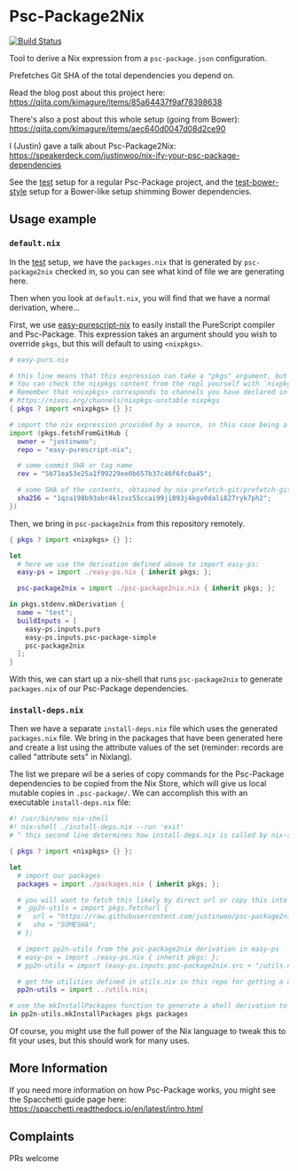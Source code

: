 # Psc-Package2Nix

[![Build Status](https://travis-ci.com/justinwoo/psc-package2nix.svg?branch=master)](https://travis-ci.com/justinwoo/psc-package2nix)

Tool to derive a Nix expression from a `psc-package.json` configuration.

Prefetches Git SHA of the total dependencies you depend on.

Read the blog post about this project here: <https://qiita.com/kimagure/items/85a64437f9af78398638>

There's also a post about this whole setup (going from Bower): <https://qiita.com/kimagure/items/aec640d0047d08d2ce90>

I (Justin) gave a talk about Psc-Package2Nix: <https://speakerdeck.com/justinwoo/nix-ify-your-psc-package-dependencies>

See the [test](./test) setup for a regular Psc-Package project, and the [test-bower-style](./test-bower-style) setup for a Bower-like setup shimming Bower dependencies.

## Usage example

### `default.nix`

In the [test](./test) setup, we have the `packages.nix` that is generated by `psc-package2nix` checked in, so you can see what kind of file we are generating here.

Then when you look at `default.nix`, you will find that we have a normal derivation, where...

First, we use [easy-purescript-nix](https://github.com/justinwoo/easy-purescript-nix) to easily install the PureScript compiler and Psc-Package. This expression takes an argument should you wish to override `pkgs`, but this will default to using `<nixpkgs>`.

```nix
# easy-purs.nix

# this line means that this expression can take a "pkgs" argument, but will default to `import <nixpkgs> {}`
# You can check the nixpkgs content from the repl yourself with `nixpkgs = ./import <nixpkgs> {}`
# Remember that <nixpkgs> corresponds to channels you have declared in ~/.nix-channels, e.g.
# https://nixos.org/channels/nixpkgs-unstable nixpkgs
{ pkgs ? import <nixpkgs> {} }:

# import the nix expression provided by a source, in this case being a derivation with its `src` contents being the repo contents
import (pkgs.fetchFromGitHub {
  owner = "justinwoo";
  repo = "easy-purescript-nix";

  # some commit SHA or tag name
  rev = "5b71ea53e25a1f99229ee0b657b37c46f6fc0a45";

  # some SHA of the contents, obtained by nix-prefetch-git/prefetch-github/etc
  sha256 = "1qza198b93abr4klzvz55ccai99ji893j4kgv0dali827ryk7ph2";
})
```

Then, we bring in `psc-package2nix` from this repository remotely.

```nix
{ pkgs ? import <nixpkgs> {} }:

let
  # here we use the derivation defined above to import easy-ps:
  easy-ps = import ./easy-ps.nix { inherit pkgs; };

  psc-package2nix = import ./psc-package2nix.nix { inherit pkgs; };

in pkgs.stdenv.mkDerivation {
  name = "test";
  buildInputs = [
    easy-ps.inputs.purs
    easy-ps.inputs.psc-package-simple
    psc-package2nix
  ];
}
```

With this, we can start up a nix-shell that runs `psc-package2nix` to generate `packages.nix` of our Psc-Package dependencies.

### `install-deps.nix`

Then we have a separate `install-deps.nix` file which uses the generated `packages.nix` file.  We bring in the packages that have been generated here and create a list using the attribute values of the set (reminder: records are called "attribute sets" in Nixlang).

The list we prepare wil be a series of copy commands for the Psc-Package dependencies to be copied from the Nix Store, which will give us local mutable copies in `.psc-package/`. We can accomplish this with an executable `install-deps.nix` file:

```nix
#! /usr/bin/env nix-shell
#! nix-shell ./install-deps.nix --run 'exit'
# ^ this second line determines how install-deps.nix is called by nix-shell

{ pkgs ? import <nixpkgs> {} }:

let
  # import our packages
  packages = import ./packages.nix { inherit pkgs; };

  # you will want to fetch this likely by direct url or copy this into your project
  # _pp2n-utils = import pkgs.fetchurl {
  #   url = "https://raw.githubusercontent.com/justinwoo/psc-package2nix/SOMEREV/utils.nix";
  #   sha = "SOMESHA";
  # };

  # import pp2n-utils from the psc-package2nix derivation in easy-ps
  # easy-ps = import ./easy-ps.nix { inherit pkgs; };
  # pp2n-utils = import (easy-ps.inputs.psc-package2nix.src + "/utils.nix");

  # get the utilities defined in utils.nix in this repo for getting a default shell hook to copy dependencies
  pp2n-utils = import ../utils.nix;

# use the mkInstallPackages function to generate a shell derivation to install derivation
in pp2n-utils.mkInstallPackages pkgs packages
```

Of course, you might use the full power of the Nix language to tweak this to fit your uses, but this should work for many uses.

## More Information

If you need more information on how Psc-Package works, you might see the Spacchetti guide page here: <https://spacchetti.readthedocs.io/en/latest/intro.html>

## Complaints

PRs welcome
